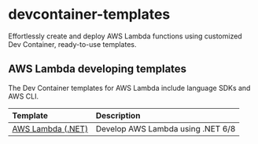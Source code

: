 # devcontainer-templates

Effortlessly create and deploy AWS Lambda functions using customized Dev Container, ready-to-use templates.

## AWS Lambda developing templates

The Dev Container templates for AWS Lambda include language SDKs and AWS CLI.

| Template | Description |
| :-- | :-- |
| [AWS Lambda (.NET)](./src/aws-lambda-dotnet/README.md) | Develop AWS Lambda using .NET 6/8 |